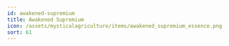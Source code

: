 ```yaml
---
id: awakened-supremium
title: Awakened Supremium
icon: /assets/mysticalagriculture/items/awakened_supremium_essence.png
sort: 61
---
```


